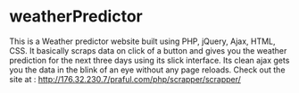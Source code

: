 # weatherPredictor
This is a Weather predictor website built using PHP, jQuery, Ajax, HTML, CSS. It basically scraps data on click of a button and gives you the weather prediction for the next three days using its slick interface. Its clean ajax gets you the data in the blink of an eye without any page reloads.
Check out the site at : http://176.32.230.7/praful.com/php/scrapper/scrapper/
